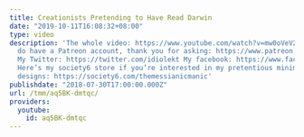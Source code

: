 ```yaml
---
title: Creationists Pretending to Have Read Darwin
date: "2019-10-11T16:08:32+08:00"
type: video
description: 'The whole video: https://www.youtube.com/watch?v=mw0oVeV26iM Yes, I
  do have a Patreon account, thank you for asking: https://www.patreon.com/themessianicmanic
  My Twitter: https://twitter.com/idiolekt My facebook: https://www.facebook.com/themessianicmanic/
  Here’s my society6 store if you’re interested in my pretentious minimalist poster
  designs: https://society6.com/themessianicmanic'
publishdate: "2018-07-30T17:00:00.000Z"
url: /tmm/aq5BK-dmtqc/
providers:
  youtube:
    id: aq5BK-dmtqc
---
```

